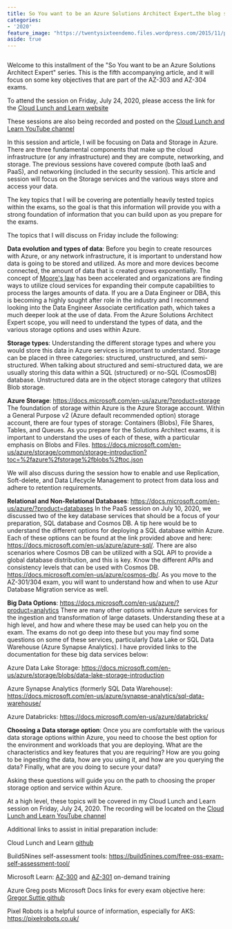 ```yaml
---
title: So You want to be an Azure Solutions Architect Expert…the blog series...Data and Storage
categories:
- '2020'
feature_image: "https://twentysixteendemo.files.wordpress.com/2015/11/post.png"
aside: true
---
```


<!-- wp:image {"align":"center","id":689,"sizeSlug":"large"} -->
<div class="wp-block-image"><figure class="aligncenter size-large"><img src="https://captainhyperscaler.files.wordpress.com/2020/06/cll-azure-solution-architect-poster.jpg?w=1024" alt="" class="wp-image-689"/></figure></div>
<!-- /wp:image -->

<!-- wp:paragraph -->
<p>Welcome to this installment of the "So You want to be an Azure Solutions Architect Expert" series. This is the fifth accompanying article, and it will focus on some key objectives that are part of the AZ-303 and AZ-304 exams.</p>
<!-- /wp:paragraph -->

<!-- wp:paragraph -->
<p>To attend the session on Friday, July 24, 2020, please access the link for the <a rel="noreferrer noopener" href="https://www.cloudlunchlearn.com/" target="_blank">Cloud Lunch and Learn website</a></p>
<!-- /wp:paragraph -->

<!-- wp:paragraph -->
<p>These sessions are also being recorded and posted on the <a rel="noreferrer noopener" href="https://www.youtube.com/channel/UCHZeZzSlTtmfgPozIq8J2Kw" target="_blank">Cloud Lunch and Learn YouTube channel</a></p>
<!-- /wp:paragraph -->

<!-- wp:paragraph -->
<p>In this session and article, I will be focusing on Data and Storage in Azure. There are three fundamental components that make up the cloud infrastructure (or any infrastructure) and they are compute, networking, and storage.  The previous sessions have covered compute (both IaaS and PaaS), and networking (included in the security session).  This article and session will focus on the Storage services and the various ways store and access your data.</p>
<!-- /wp:paragraph -->

<!-- wp:paragraph -->
<p>The key topics that I will be covering are potentially heavily tested topics within the exams, so the goal is that this information will provide you with a strong foundation of information that you can build upon as you prepare for the exams.</p>
<!-- /wp:paragraph -->

<!-- wp:paragraph -->
<p>The topics that I will discuss on Friday include the following:</p>
<!-- /wp:paragraph -->

<!-- wp:paragraph -->
<p><strong>Data evolution and types of data</strong>: Before you begin to create resources with Azure, or any network infrastructure, it is important to understand how data is going to be stored and utilized.  As more and more devices become connected, the amount of data that is created grows exponentially. The concept of <a rel="noreferrer noopener" href="https://en.wikipedia.org/wiki/Moore%27s_law" target="_blank">Moore's law</a> has been accelerated and organizations are finding ways to utilize cloud services for expanding their compute capabilities to process the larges amounts of data.  If you are a Data Engineer or DBA, this is becoming a highly sought after role in the industry and I recommend looking into the Data Engineer Associate certification path, which takes a much deeper look at the use of data.  From the Azure Solutions Architect Expert scope, you will need to understand the types of data, and the various storage options and uses within Azure.</p>
<!-- /wp:paragraph -->

<!-- wp:paragraph -->
<p><strong>Storage types</strong>: Understanding the different storage types and where you would store this data in Azure services is important to understand.  Storage can be placed in three categories: structured, unstructured, and semi-structured.  When talking about structured and semi-structured data, we are usually storing this data within a SQL (structured) or no-SQL (CosmosDB) database.  Unstructured data are in the object storage category that utilizes Blob storage.</p>
<!-- /wp:paragraph -->

<!-- wp:paragraph -->
<p><strong>Azure Storage</strong>: <a rel="noreferrer noopener" href="https://docs.microsoft.com/en-us/azure/?product=storage" target="_blank">https://docs.microsoft.com/en-us/azure/?product=storage</a> The foundation of storage within Azure is the Azure Storage account.  Within a General Purpose v2 (Azure default recommended option) storage account, there are four types of storage: Containers (Blobs), File Shares, Tables, and Queues.  As you prepare for the Solutions Architect exams, it is important to understand the uses of each of these, with a particular emphasis on Blobs and Files. <a rel="noreferrer noopener" href="https://docs.microsoft.com/en-us/azure/storage/common/storage-introduction?toc=%2fazure%2fstorage%2fblobs%2ftoc.json" target="_blank">https://docs.microsoft.com/en-us/azure/storage/common/storage-introduction?toc=%2fazure%2fstorage%2fblobs%2ftoc.json</a></p>
<!-- /wp:paragraph -->

<!-- wp:paragraph -->
<p>We will also discuss during the session how to enable and use Replication, Soft-delete, and Data Lifecycle Management to protect from data loss and adhere to retention requirements.</p>
<!-- /wp:paragraph -->

<!-- wp:paragraph -->
<p><strong>Relational and Non-Relational Databases</strong>: <a rel="noreferrer noopener" href="https://docs.microsoft.com/en-us/azure/?product=databases" target="_blank">https://docs.microsoft.com/en-us/azure/?product=databases</a> In the PaaS session on July 10, 2020, we discussed two of the key database services that should be a focus of your preparation, SQL database and Cosmos DB. A tip here would be to understand the different options for deploying a SQL database within Azure.  Each of these options can be found at the link provided above and here: <a rel="noreferrer noopener" href="https://docs.microsoft.com/en-us/azure/azure-sql/" target="_blank">https://docs.microsoft.com/en-us/azure/azure-sql/</a>.  There are also scenarios where Cosmos DB can be utilized with a SQL API to provide a global database distribution, and this is key.  Know the different APIs and consistency levels that can be used with Cosmos DB. <a rel="noreferrer noopener" href="https://docs.microsoft.com/en-us/azure/cosmos-db/" target="_blank">https://docs.microsoft.com/en-us/azure/cosmos-db/</a>.  As you move to the AZ-301/304 exam, you will want to understand how and when to use Azur Database Migration service as well.</p>
<!-- /wp:paragraph -->

<!-- wp:paragraph -->
<p><strong>Big Data Options</strong>: <a rel="noreferrer noopener" href="https://docs.microsoft.com/en-us/azure/?product=analytics" target="_blank">https://docs.microsoft.com/en-us/azure/?product=analytics</a>  There are many other options within Azure services for the ingestion and transformation of large datasets.  Understanding these at a high level, and how and where these may be used can help you on the exam.  The exams do not go deep into these but you may find some questions on some of these services, particularly Data Lake or SQL Data Warehouse (Azure Synapse Analytics).  I have provided links to the documentation for these big data services below:</p>
<!-- /wp:paragraph -->

<!-- wp:paragraph -->
<p>Azure Data Lake Storage: <a rel="noreferrer noopener" href="https://docs.microsoft.com/en-us/azure/storage/blobs/data-lake-storage-introduction" target="_blank">https://docs.microsoft.com/en-us/azure/storage/blobs/data-lake-storage-introduction</a></p>
<!-- /wp:paragraph -->

<!-- wp:paragraph -->
<p>Azure Synapse Analytics (formerly SQL Data Warehouse): <a href="https://docs.microsoft.com/en-us/azure/synapse-analytics/sql-data-warehouse/" target="_blank" rel="noreferrer noopener">https://docs.microsoft.com/en-us/azure/synapse-analytics/sql-data-warehouse/</a></p>
<!-- /wp:paragraph -->

<!-- wp:paragraph -->
<p>Azure Databricks: <a href="https://docs.microsoft.com/en-us/azure/databricks/" target="_blank" rel="noreferrer noopener">https://docs.microsoft.com/en-us/azure/databricks/</a></p>
<!-- /wp:paragraph -->

<!-- wp:paragraph -->
<p><strong>Choosing a Data storage option</strong>: Once you are comfortable with the various data storage options within Azure, you need to choose the best option for the environment and workloads that you are deploying.  What are the characteristics and key features that you are requiring? How are you going to be ingesting the data, how are you using it, and how are you querying the data?  Finally, what are you doing to secure your data? </p>
<!-- /wp:paragraph -->

<!-- wp:paragraph -->
<p>Asking these questions will guide you on the path to choosing the proper storage option and service within Azure.</p>
<!-- /wp:paragraph -->

<!-- wp:paragraph -->
<p>At a high level, these topics will be covered in my Cloud Lunch and Learn session on Friday, July 24, 2020. The recording will be located on the <a rel="noreferrer noopener" href="https://www.youtube.com/channel/UCHZeZzSlTtmfgPozIq8J2Kw" target="_blank">Cloud Lunch and Learn YouTube channel</a></p>
<!-- /wp:paragraph -->

<!-- wp:paragraph -->
<p>Additional links to assist in initial preparation include:</p>
<!-- /wp:paragraph -->

<!-- wp:paragraph -->
<p>Cloud Lunch and Learn <a rel="noreferrer noopener" href="https://github.com/Cloud-Lunch-and-Learn/Cloud-Lunch-and-Learn-Sessions" target="_blank">github</a></p>
<!-- /wp:paragraph -->

<!-- wp:paragraph -->
<p>Build5Nines self-assessment tools: <a rel="noreferrer noopener" href="https://build5nines.com/free-oss-exam-self-assessment-tool/" target="_blank">https://build5nines.com/free-oss-exam-self-assessment-tool/</a></p>
<!-- /wp:paragraph -->

<!-- wp:paragraph -->
<p>Microsoft Learn: <a rel="noreferrer noopener" href="https://docs.microsoft.com/en-us/learn/certifications/exams/az-300?wt.mc_id=learningredirect_certs-web-wwl" target="_blank">AZ-300</a> and <a rel="noreferrer noopener" href="https://docs.microsoft.com/en-us/learn/certifications/exams/az-301?wt.mc_id=learningredirect_certs-web-wwl" target="_blank">AZ-301</a> on-demand training</p>
<!-- /wp:paragraph -->

<!-- wp:paragraph -->
<p>Azure Greg posts Microsoft Docs links for every exam objective here: <a rel="noreferrer noopener" href="https://github.com/gsuttie/AzureResources/tree/master/Exams" target="_blank">Gregor Suttie github</a></p>
<!-- /wp:paragraph -->

<!-- wp:paragraph -->
<p>Pixel Robots is a helpful source of information, especially for AKS: <a rel="noreferrer noopener" href="https://pixelrobots.co.uk/" target="_blank">https://pixelrobots.co.uk/</a></p>
<!-- /wp:paragraph -->